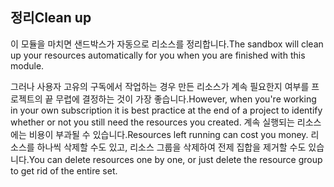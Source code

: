 ## <a name="clean-up"></a><span data-ttu-id="108fa-101">정리</span><span class="sxs-lookup"><span data-stu-id="108fa-101">Clean up</span></span>

<span data-ttu-id="108fa-102">이 모듈을 마치면 샌드박스가 자동으로 리소스를 정리합니다.</span><span class="sxs-lookup"><span data-stu-id="108fa-102">The sandbox will clean up your resources automatically for you when you are finished with this module.</span></span> 

<span data-ttu-id="108fa-103">그러나 사용자 고유의 구독에서 작업하는 경우 만든 리소스가 계속 필요한지 여부를 프로젝트의 끝 무렵에 결정하는 것이 가장 좋습니다.</span><span class="sxs-lookup"><span data-stu-id="108fa-103">However, when you're working in your own subscription it is best practice at the end of a project to identify whether or not you still need the resources you created.</span></span> <span data-ttu-id="108fa-104">계속 실행되는 리소스에는 비용이 부과될 수 있습니다.</span><span class="sxs-lookup"><span data-stu-id="108fa-104">Resources left running can cost you money.</span></span> <span data-ttu-id="108fa-105">리소스를 하나씩 삭제할 수도 있고, 리소스 그룹을 삭제하여 전제 집합을 제거할 수도 있습니다.</span><span class="sxs-lookup"><span data-stu-id="108fa-105">You can  delete resources one by one, or just delete the resource group to get rid of the entire set.</span></span>
